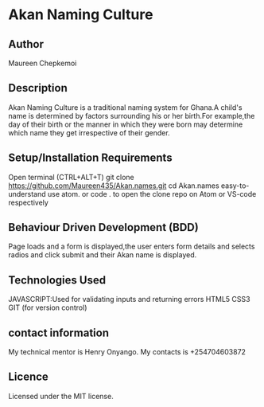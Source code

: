 # Akan Naming Culture
## Author

Maureen Chepkemoi

## Description
Akan Naming Culture is a traditional naming system for Ghana.A child's name is determined by factors surrounding his or her birth.For example,the day of their birth or the manner in which they were born may determine which name they get irrespective of their gender.

## Setup/Installation Requirements
Open terminal (CTRL+ALT+T) git clone https://github.com/Maureen435/Akan.names.git cd Akan.names easy-to-understand use atom. or code . to open the clone repo on Atom or VS-code respectively

## Behaviour Driven Development (BDD)
Page loads and a form is displayed,the user enters form details and selects radios and click submit and their Akan name is displayed.

## Technologies Used
JAVASCRIPT:Used for validating inputs and returning errors
HTML5
CSS3
GIT (for version control)

## contact information

My technical mentor is Henry Onyango.
My contacts is +254704603872

## Licence
Licensed under the MIT license.